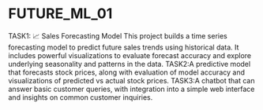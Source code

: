 # FUTURE_ML_01
TASK1:  📈 Sales Forecasting Model This project builds a time series forecasting model to predict future sales trends using historical data. It includes powerful visualizations to evaluate forecast accuracy and explore underlying seasonality and patterns in the data.
TASK2:A predictive model that forecasts stock prices, along with evaluation of model accuracy and visualizations of predicted vs actual stock prices.
TASK3:A chatbot that can answer basic customer queries, with integration into a simple web interface and insights on common customer inquiries.
